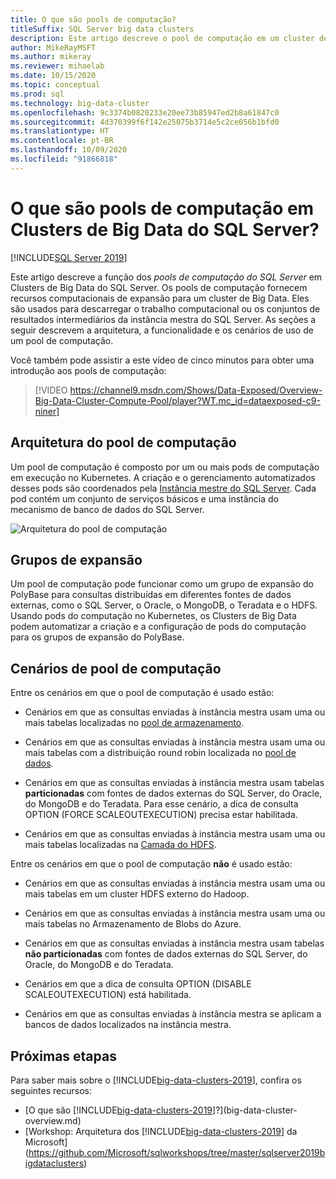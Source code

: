 ```yaml
---
title: O que são pools de computação?
titleSuffix: SQL Server big data clusters
description: Este artigo descreve o pool de computação em um cluster de Big Data do SQL Server 2019.
author: MikeRayMSFT
ms.author: mikeray
ms.reviewer: mihaelab
ms.date: 10/15/2020
ms.topic: conceptual
ms.prod: sql
ms.technology: big-data-cluster
ms.openlocfilehash: 9c3374b0820233e20ee73b85947ed2b8a61847c0
ms.sourcegitcommit: 4d370399f6f142e25075b3714e5c2ce056b1bfd0
ms.translationtype: HT
ms.contentlocale: pt-BR
ms.lasthandoff: 10/09/2020
ms.locfileid: "91866818"
---
```

# <a name="what-are-compute-pools-sql-server-big-data-clusters"></a>O que são pools de computação em Clusters de Big Data do SQL Server?

[!INCLUDE[SQL Server 2019](../includes/applies-to-version/sqlserver2019.md)]

Este artigo descreve a função dos *pools de computação do SQL Server* em Clusters de Big Data do SQL Server. Os pools de computação fornecem recursos computacionais de expansão para um cluster de Big Data. Eles são usados para descarregar o trabalho computacional ou os conjuntos de resultados intermediários da instância mestra do SQL Server. As seções a seguir descrevem a arquitetura, a funcionalidade e os cenários de uso de um pool de computação.

Você também pode assistir a este vídeo de cinco minutos para obter uma introdução aos pools de computação:

> [!VIDEO https://channel9.msdn.com/Shows/Data-Exposed/Overview-Big-Data-Cluster-Compute-Pool/player?WT.mc_id=dataexposed-c9-niner]

## <a name="compute-pool-architecture"></a>Arquitetura do pool de computação

Um pool de computação é composto por um ou mais pods de computação em execução no Kubernetes. A criação e o gerenciamento automatizados desses pods são coordenados pela [Instância mestre do SQL Server](concept-master-instance.md). Cada pod contém um conjunto de serviços básicos e uma instância do mecanismo de banco de dados do SQL Server.

![Arquitetura do pool de computação](media/concept-compute-pool/compute-pool-architecture.png)

## <a name="scale-out-groups"></a>Grupos de expansão

Um pool de computação pode funcionar como um grupo de expansão do PolyBase para consultas distribuídas em diferentes fontes de dados externas, como o SQL Server, o Oracle, o MongoDB, o Teradata e o HDFS. Usando pods do computação no Kubernetes, os Clusters de Big Data podem automatizar a criação e a configuração de pods do computação para os grupos de expansão do PolyBase.

## <a name="compute-pool-scenarios"></a>Cenários de pool de computação

Entre os cenários em que o pool de computação é usado estão:

- Cenários em que as consultas enviadas à instância mestra usam uma ou mais tabelas localizadas no [pool de armazenamento](concept-storage-pool.md).

- Cenários em que as consultas enviadas à instância mestra usam uma ou mais tabelas com a distribuição round robin localizada no [pool de dados](concept-data-pool.md).

- Cenários em que as consultas enviadas à instância mestra usam tabelas **particionadas** com fontes de dados externas do SQL Server, do Oracle, do MongoDB e do Teradata. Para esse cenário, a dica de consulta OPTION (FORCE SCALEOUTEXECUTION) precisa estar habilitada.

- Cenários em que as consultas enviadas à instância mestra usam uma ou mais tabelas localizadas na [Camada do HDFS](hdfs-tiering.md).

Entre os cenários em que o pool de computação **não** é usado estão:

- Cenários em que as consultas enviadas à instância mestra usam uma ou mais tabelas em um cluster HDFS externo do Hadoop.

- Cenários em que as consultas enviadas à instância mestra usam uma ou mais tabelas no Armazenamento de Blobs do Azure.

- Cenários em que as consultas enviadas à instância mestra usam tabelas **não particionadas** com fontes de dados externas do SQL Server, do Oracle, do MongoDB e do Teradata.

- Cenários em que a dica de consulta OPTION (DISABLE SCALEOUTEXECUTION) está habilitada.

- Cenários em que as consultas enviadas à instância mestra se aplicam a bancos de dados localizados na instância mestra.

## <a name="next-steps"></a>Próximas etapas

Para saber mais sobre o [!INCLUDE[big-data-clusters-2019](../includes/ssbigdataclusters-ss-nover.md)], confira os seguintes recursos:

- [O que são [!INCLUDE[big-data-clusters-2019](../includes/ssbigdataclusters-ver15.md)]?](big-data-cluster-overview.md)
- [Workshop: Arquitetura dos [!INCLUDE[big-data-clusters-2019](../includes/ssbigdataclusters-ss-nover.md)] da Microsoft](https://github.com/Microsoft/sqlworkshops/tree/master/sqlserver2019bigdataclusters)
